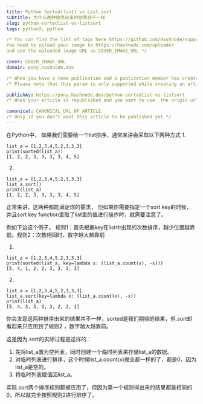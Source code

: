 ```yaml
---
title: Python Sorted(list) vs List.sort
subtitle: 为什么两种排序出来的结果会不一样
slug: python-sortedlist-vs-listsort
tags: python3, python 

/* You can find the list of tags here https://github.com/Hashnode/support/blob/main/misc/tags.json
You need to upload your image to https://hashnode.com/uploader 
and use the uploaded image URL as COVER_IMAGE_URL */ 

cover: COVER_IMAGE_URL
domain: pony.hashnode.dev

/* When you have a team publication and a publication member has created an article */ 
/* Please note that this param is only supported while creating an article and not updating */

publishAs: https://pony.hashnode.dev/python-sortedlist-vs-listsort 
/* When your article is republished and you want to use  the origin url as canonical url */ <br/>

canonical: CANONICAL_URL_OF_ARTICLE 
/* Only if you don't want this article to be published yet */
---
```


在Python中， 如果我们需要给一个list排序，通常来讲会采取以下两种方式
1. 
```
list_a = [1,2,3,4,5,2,3,3,3]
print(sorted(list_a))
[1, 2, 2, 3, 3, 3, 3, 4, 5]
```
2. 
```
list_a = [1,2,3,4,5,2,3,3,3]
list_a.sort()
print(list_a)
[1, 2, 2, 3, 3, 3, 3, 4, 5]
```

正常来讲，这两种都能满足你的需求，
但如果你需要指定一个sort key的时候，并且sort key function里取了list里的值进行操作时，就需要注意了。

例如下边这个例子，
规则1：首先根据key在list中出现的次数排序，越少位置越靠前。规则2：次数相同时，数字越大越靠前

1. 
```
list_a = [1,2,3,4,5,2,3,3,3]
print(sorted(list_a, key=lambda x: (list_a.count(x), -x)))
[5, 4, 1, 2, 2, 3, 3, 3, 3]
```

2. 
```
list_a = [1,2,3,4,5,2,3,3,3]
list_a.sort(key=lambda x: (list_a.count(x), -x))
print(list_a)
[5, 4, 3, 3, 3, 3, 2, 2, 1]
```

你会发现这两种排序出来的结果并不一样，sorted是我们期待的结果，但.sort却看起来只应用到了规则2 ，数字越大越靠前。

这是因为.sort的实际过程是这样的：
1. 先将list_a置为空列表，同时创建一个临时列表来存储list_a的数据。
2. 对临时列表进行排序，这个时候list_a.count(x)就全都一样的了，都是0，因为list_a是空的。
3. 将临时列表赋值回list_a。

实际.sort两个排序规则都被应用了，但因为第一个规则得出来的结果都是相同的0，所以就完全按照规则2进行排序了。


